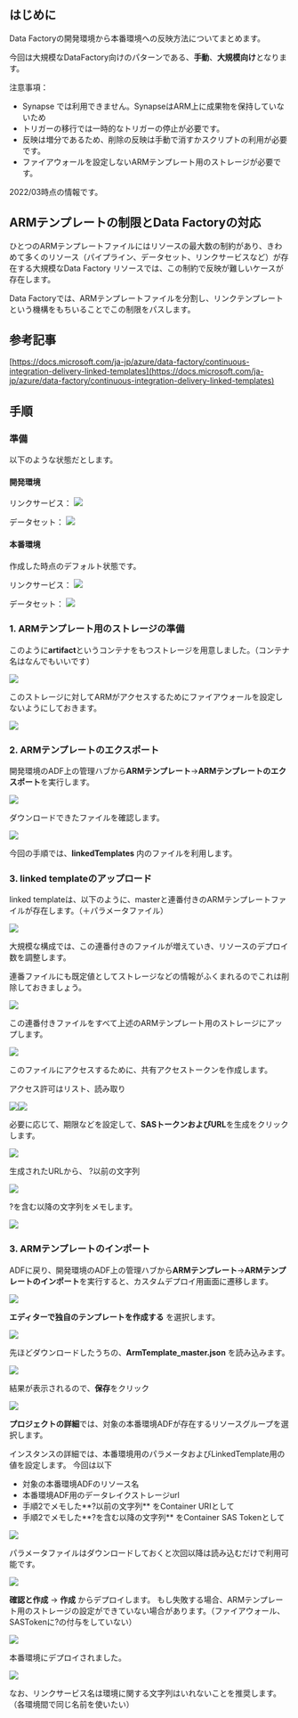 ## はじめに

Data Factoryの開発環境から本番環境への反映方法についてまとめます。

今回は大規模なDataFactory向けのパターンである、**手動**、**大規模向け**となります。

注意事項：
- Synapse では利用できません。SynapseはARM上に成果物を保持していないため
- トリガーの移行では一時的なトリガーの停止が必要です。
- 反映は増分であるため、削除の反映は手動で消すかスクリプトの利用が必要です。
- ファイアウォールを設定しないARMテンプレート用のストレージが必要です。


2022/03時点の情報です。

## ARMテンプレートの制限とData Factoryの対応

ひとつのARMテンプレートファイルにはリソースの最大数の制約があり、きわめて多くのリソース（パイプライン、データセット、リンクサービスなど）が存在する大規模なData Factory リソースでは、この制約で反映が難しいケースが存在します。

Data Factoryでは、ARMテンプレートファイルを分割し、リンクテンプレートという機構をもちいることでこの制限をパスします。



## 参考記事

[https://docs.microsoft.com/ja-jp/azure/data-factory/continuous-integration-delivery-linked-templates](https://docs.microsoft.com/ja-jp/azure/data-factory/continuous-integration-delivery-linked-templates)


## 手順

### 準備

以下のような状態だとします。
#### 開発環境

リンクサービス：
![](.image/2022-03-06-11-40-49.png)

データセット：
![](.image/2022-03-06-11-41-13.png)

#### 本番環境

作成した時点のデフォルト状態です。

リンクサービス：
![](.image/2022-03-06-11-44-28.png)

データセット：
![](.image/2022-03-06-11-44-41.png)

### 1. ARMテンプレート用のストレージの準備

このように**artifact**というコンテナをもつストレージを用意しました。（コンテナ名はなんでもいいです）

![](.image/2022-03-06-12-14-51.png)

このストレージに対してARMがアクセスするためにファイアウォールを設定しないようにしておきます。

![](.image/2022-03-06-12-16-24.png)



### 2. ARMテンプレートのエクスポート

開発環境のADF上の管理ハブから**ARMテンプレート**→**ARMテンプレートのエクスポート**を実行します。

![](.image/2022-03-06-11-47-35.png)

ダウンロードできたファイルを確認します。

![](.image/2022-03-06-11-48-06.png)

今回の手順では、**linkedTemplates** 内のファイルを利用します。

### 3. linked templateのアップロード

linked templateは、以下のように、masterと連番付きのARMテンプレートファイルが存在します。（＋パラメータファイル）

![](.image/2022-03-06-12-18-22.png)


大規模な構成では、この連番付きのファイルが増えていき、リソースのデプロイ数を調整します。

連番ファイルにも既定値としてストレージなどの情報がふくまれるのでこれは削除しておきましょう。

![](.image/2022-03-06-12-41-49.png)


この連番付きファイルをすべて上述のARMテンプレート用のストレージにアップします。

![](.image/2022-03-06-12-19-58.png)

このファイルにアクセスするために、共有アクセストークンを作成します。

アクセス許可はリスト、読み取り

![](.image/2022-03-06-12-20-31.png)![](.image/2022-03-06-12-20-32.png)

必要に応じて、期限などを設定して、**SASトークンおよびURL**を生成をクリックします。

![](.image/2022-03-06-12-20-56.png)


生成されたURLから、
?以前の文字列

![](.image/2022-03-06-12-22-58.png)


?を含む以降の文字列をメモします。

![](.image/2022-03-06-12-24-46.png)

### 3. ARMテンプレートのインポート

ADFに戻り、開発環境のADF上の管理ハブから**ARMテンプレート**→**ARMテンプレートのインポート**を実行すると、カスタムデプロイ用画面に遷移します。

![](.image/2022-03-06-11-49-14.png)


**エディターで独自のテンプレートを作成する** を選択します。

![](.image/2022-03-06-11-49-36.png)

先ほどダウンロードしたうちの、**ArmTemplate_master.json** を読み込みます。

![](.image/2022-03-06-11-50-39.png)

結果が表示されるので、**保存**をクリック

![](.image/2022-03-06-12-27-19.png)

**プロジェクトの詳細**では、対象の本番環境ADFが存在するリソースグループを選択します。

インスタンスの詳細では、本番環境用のパラメータおよびLinkedTemplate用の値を設定します。
今回は以下

 - 対象の本番環境ADFのリソース名
 - 本番環境ADF用のデータレイクストレージurl
 - 手順2でメモした**?以前の文字列** をContainer URIとして
 - 手順2でメモした**?を含む以降の文字列** をContainer SAS Tokenとして

![](.image/2022-03-06-12-28-35.png)


パラメータファイルはダウンロードしておくと次回以降は読み込むだけで利用可能です。

![](.image/2022-03-06-11-57-16.png)


**確認と作成** → **作成** からデプロイします。
もし失敗する場合、ARMテンプレート用のストレージの設定ができていない場合があります。（ファイアウォール、SASTokenに?の付与をしていない）

![](.image/2022-03-06-11-57-47.png)

本番環境にデプロイされました。

![](.image/2022-03-06-11-59-02.png)

なお、リンクサービス名は環境に関する文字列はいれないことを推奨します。（各環境間で同じ名前を使いたい）